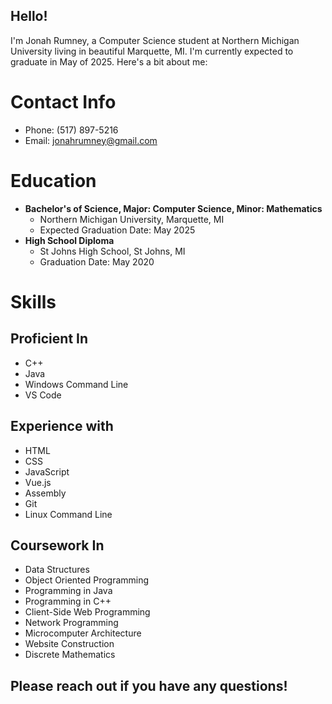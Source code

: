 ## Hello! 

I'm Jonah Rumney, a Computer Science student at Northern Michigan University living in beautiful Marquette, MI. I'm currently expected to graduate in May of 2025. Here's a bit about me:

# Contact Info

* Phone: (517) 897-5216
* Email: <a href="mailto:jonahrumney@gmail.com">jonahrumney@gmail.com</a>

# Education

* **Bachelor's of Science, Major: Computer Science, Minor: Mathematics**
    * Northern Michigan University, Marquette, MI
    * Expected Graduation Date: May 2025
* **High School Diploma**
    * St Johns High School, St Johns, MI
    * Graduation Date: May 2020

# Skills

<h2 style="border-bottom: none;">Proficient In</h2>

* C++
* Java
* Windows Command Line
* VS Code
 
 <h2 style="border-bottom: none;">Experience with</h2>

 * HTML
 * CSS
 * JavaScript
 * Vue.js
 * Assembly
 * Git
 * Linux Command Line
 <h2 style="border-bottom: none;">Coursework In</h2>

 * Data Structures
 * Object Oriented Programming
 * Programming in Java
 * Programming in C++
 * Client-Side Web Programming
 * Network Programming
 * Microcomputer Architecture 
 * Website Construction
 * Discrete Mathematics

 <h2 style="border-bottom: none;">Please reach out if you have any questions!</h2>


 




